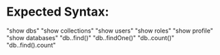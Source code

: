 
# Expected Syntax:

"show dbs"
"show collections"
"show users"
"show roles"
"show profile"
"show databases"
"db.<collection>.find(<query>)"
"db.<collection>.findOne(<query>)"
"db.<collection>.count()"
"db.<collection>.find(<query>).count"